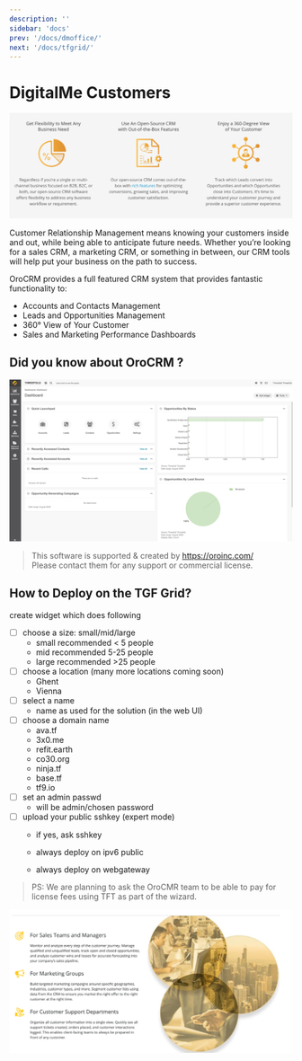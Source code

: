 ```yaml
---
description: ''
sidebar: 'docs'
prev: '/docs/dmoffice/'
next: '/docs/tfgrid/'
---
```


# DigitalMe Customers

![](./img/orocrm_1.png)

Customer Relationship Management means knowing your customers inside and out, while being able to anticipate future needs. Whether you’re looking for a sales CRM, a marketing CRM, or something in between, our CRM tools will help put your business on the path to success.

OroCRM provides a full featured CRM system that provides fantastic functionality to:
- Accounts and Contacts Management
- Leads and Opportunities Management
- 360° View of Your Customer
- Sales and Marketing Performance Dashboards


## Did you know about OroCRM ?

![](./img/orocrm_screenshot1.png)


> This software is supported & created by https://oroinc.com/ <BR>
> Please contact them for any support or commercial license.

## How to Deploy on the TGF Grid?

create widget which does following

- [ ] choose a size: small/mid/large
  - small recommended < 5 people
  - mid recommended 5-25 people
  - large recommended >25 people
- [ ] choose a location (many more locations coming soon)
  - Ghent
  - Vienna
- [ ] select a name
  - name as used for the solution (in the web UI)
- [ ] choose a domain name 
  - ava.tf
  - 3x0.me
  - refit.earth
  - co30.org
  - ninja.tf
  - base.tf
  - tf9.io
- [ ] set an admin passwd
  - will be admin/chosen password
- [ ] upload your public sshkey (expert mode)
  - if yes, ask sshkey

  - always deploy on ipv6 public
  - always deploy on webgateway


> PS: We are planning to ask the OroCMR team to be able to pay for license fees using TFT as part of 
> the wizard.

![](./img/oro_crm.png)



